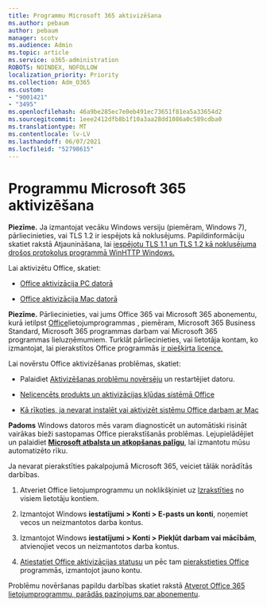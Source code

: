```yaml
---
title: Programmu Microsoft 365 aktivizēšana
ms.author: pebaum
author: pebaum
manager: scotv
ms.audience: Admin
ms.topic: article
ms.service: o365-administration
ROBOTS: NOINDEX, NOFOLLOW
localization_priority: Priority
ms.collection: Adm_O365
ms.custom:
- "9001421"
- "3495"
ms.openlocfilehash: 46a9be285ec7e0eb491ec73651f81ea5a33654d2
ms.sourcegitcommit: 1eee2412dfb8b1f10a3aa28dd1086a0c589cdba0
ms.translationtype: MT
ms.contentlocale: lv-LV
ms.lasthandoff: 06/07/2021
ms.locfileid: "52798615"
---
```

# <a name="activating-microsoft-365-apps"></a>Programmu Microsoft 365 aktivizēšana

**Piezīme.** Ja izmantojat vecāku Windows versiju (piemēram, Windows 7), pārliecinieties, vai TLS 1.2 ir iespējots kā noklusējums. Papildinformāciju skatiet rakstā Atjaunināšana, lai [iespējotu TLS 1.1 un TLS 1.2 kā noklusējuma drošos protokolus programmā WinHTTP Windows.](https://support.microsoft.com/topic/update-to-enable-tls-1-1-and-tls-1-2-as-default-secure-protocols-in-winhttp-in-windows-c4bd73d2-31d7-761e-0178-11268bb10392)

Lai aktivizētu Office, skatiet:

- [Office aktivizācija PC datorā](https://support.office.com/article/activate-office-5bd38f38-db92-448b-a982-ad170b1e187e) 

- [Office aktivizācija Mac datorā](https://support.office.com/article/activate-office-for-mac-7f6646b1-bb14-422a-9ad4-a53410fcefb2)

**Piezīme.**  Pārliecinieties, vai jums Office 365 vai Microsoft 365 abonementu, kurā ietilpst [Office](https://support.office.com/article/28cbc8cf-1332-4f04-9123-9b660abb629e)lietojumprogrammas , piemēram, Microsoft 365 Business Standard, Microsoft 365 programmas darbam vai Microsoft 365 programmas lieluzņēmumiem. Turklāt pārliecinieties, vai lietotāja kontam, ko izmantojat, lai pierakstītos Office programmās [ir piešķirta licence.](/microsoft-365/admin/manage/assign-licenses-to-users)

Lai novērstu Office aktivizēšanas problēmas, skatiet:

- Palaidiet [Aktivizēšanas problēmu novērsēju](https://aka.ms/SARA-OfficeActivation-Alchemy) un restartējiet datoru.
- [Nelicencēts produkts un aktivizācijas kļūdas sistēmā Office](https://support.office.com/article/unlicensed-product-and-activation-errors-in-office-0d23d3c0-c19c-4b2f-9845-5344fedc4380)

- [Kā rīkoties, ja nevarat instalēt vai aktivizēt sistēmu Office darbam ar Mac](https://support.office.com/article/what-to-try-if-you-can-t-install-or-activate-office-for-mac-5efba2b4-b1e6-4e5f-bf3c-6ab945d03dea)

**Padoms** Windows datoros mēs varam diagnosticēt un automātiski risināt vairākas bieži sastopamas Office pierakstīšanās problēmas. Lejupielādējiet un palaidiet  **[Microsoft atbalsta un atkopšanas palīgu](https://aka.ms/SaRA-OfficeSignInScenario)**, lai izmantotu mūsu automatizēto rīku.

Ja nevarat pierakstīties pakalpojumā Microsoft 365, veiciet tālāk norādītās darbības.

1. Atveriet Office lietojumprogrammu un noklikšķiniet uz [Izrakstīties](https://go.microsoft.com/fwlink/?linkid=2114082) no visiem lietotāju kontiem.

2. Izmantojot Windows **iestatījumi > Konti > E-pasts un konti**, noņemiet vecos un neizmantotos darba kontus.

3. Izmantojot Windows **iestatījumi > Konti > Piekļūt darbam vai mācībām**, atvienojiet vecos un neizmantotos darba kontus.

4. [Atiestatiet Office aktivizācijas statusu](/office365/troubleshoot/activation/reset-office-365-proplus-activation-state) un pēc tam [pierakstieties Office](https://support.office.com/article/sign-in-to-office-b9582171-fd1f-4284-9846-bdd72bb28426) programmās, izmantojot jauno kontu.

Problēmu novēršanas papildu darbības skatiet rakstā [Atverot Office 365 lietojumprogrammu, parādās paziņojums par abonementu](https://support.office.com/article/a-subscription-notice-appears-when-i-open-an-office-365-application-4cabe32c-f594-4c0e-9191-3d3ade10cceb).
